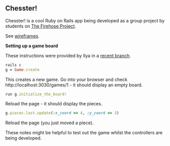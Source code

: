 Chesster!
---------
Chesster! is a cool Ruby on Rails app being developed as a group project by students on [The Firehose Project](http://www.thefirehoseproject.com).

See [wireframes](https://raw.githubusercontent.com/theFirehoseProject/chess/master/data/wireframes.pdf).

**Setting up a game board**

These instructions were provided by Ilya in a [recent branch](https://github.com/theFirehoseProject/chess/pull/6).

```ruby
rails c
g = Game.create
```

 This creates a new game. Go into your browser and check http://localhost:3030/games/1 - it should display an empty board.

```ruby
run g.initialize_the_board!
```

Reload the page - it should display the pieces.

```ruby
g.pieces.last.update(:x_coord => 4, :y_coord => 3)
```

Reload the page (you just moved a piece).

These notes might be helpful to test out the game whilst the controllers are being developed. 
